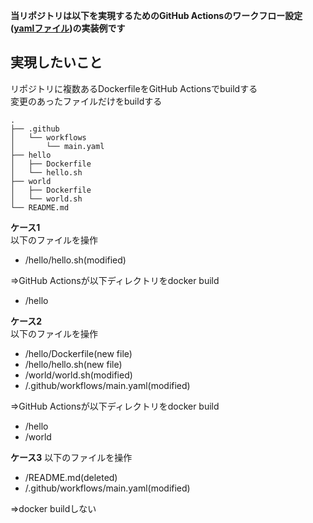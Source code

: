 **当リポジトリは以下を実現するためのGitHub Actionsのワークフロー設定([yamlファイル](.github/workflows/main.yaml))の実装例です**

## 実現したいこと
リポジトリに複数あるDockerfileをGitHub Actionsでbuildする  
変更のあったファイルだけをbuildする

```bash:tree
.
├── .github
│   └── workflows
│       └── main.yaml
├── hello
│   ├── Dockerfile
│   └── hello.sh
├── world
│   ├── Dockerfile
│   └── world.sh
└── README.md
```

**ケース1**  
以下のファイルを操作

- /hello/hello.sh(modified)

⇒GitHub Actionsが以下ディレクトリをdocker build

- /hello

**ケース2**  
以下のファイルを操作

- /hello/Dockerfile(new file)
- /hello/hello.sh(new file)
- /world/world.sh(modified)
- /.github/workflows/main.yaml(modified)

⇒GitHub Actionsが以下ディレクトリをdocker build

- /hello
- /world

**ケース3**
以下のファイルを操作

- /README.md(deleted)
- /.github/workflows/main.yaml(modified)

⇒docker buildしない
